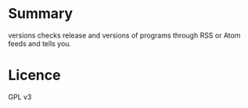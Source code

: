 # Summary

versions checks release and versions of programs through RSS or
Atom feeds and tells you.

# Licence

GPL v3
